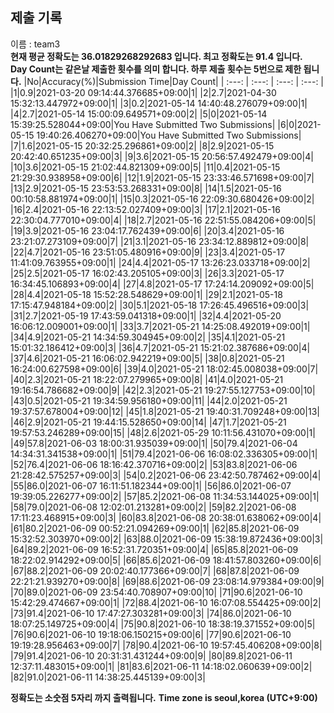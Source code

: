 


  
## 제출 기록  
이름 : team3  
**현재 평균 정확도는 36.01829268292683 입니다. 최고 정확도는 91.4 입니다.**  
**Day Count는 같은날 제출한 횟수를 의미 합니다. 하루 제출 횟수는 5번으로 제한 됩니다.**
|No|Accuracy(%)|Submission Time|Day Count|
| :---: | :---: | :---: | :---: |
|1|0.9|2021-03-20 09:14:44.376685+09:00|1|
|2|2.7|2021-04-30 15:32:13.447972+09:00|1|
|3|0.2|2021-05-14 14:40:48.276079+09:00|1|
|4|2.7|2021-05-14 15:00:09.649571+09:00|2|
|5|0|2021-05-14 15:39:25.528044+09:00|You Have Submitted Two Submissions|
|6|0|2021-05-15 19:40:26.406270+09:00|You Have Submitted Two Submissions|
|7|1.6|2021-05-15 20:32:25.296861+09:00|2|
|8|2.9|2021-05-15 20:42:40.651235+09:00|3|
|9|3.6|2021-05-15 20:56:57.492479+09:00|4|
|10|3.6|2021-05-15 21:02:44.821309+09:00|5|
|11|0.4|2021-05-15 21:29:30.938958+09:00|6|
|12|1.9|2021-05-15 23:33:46.571698+09:00|7|
|13|2.9|2021-05-15 23:53:53.268331+09:00|8|
|14|1.5|2021-05-16 00:10:58.881974+09:00|1|
|15|0.3|2021-05-16 22:09:30.680426+09:00|2|
|16|2.4|2021-05-16 22:13:52.027409+09:00|3|
|17|2.1|2021-05-16 22:30:04.777010+09:00|4|
|18|2.7|2021-05-16 22:51:55.084206+09:00|5|
|19|3.9|2021-05-16 23:04:17.762439+09:00|6|
|20|3.4|2021-05-16 23:21:07.273109+09:00|7|
|21|3.1|2021-05-16 23:34:12.889812+09:00|8|
|22|4.7|2021-05-16 23:51:05.480916+09:00|9|
|23|3.4|2021-05-17 11:41:09.763955+09:00|1|
|24|4.4|2021-05-17 13:26:23.033718+09:00|2|
|25|2.5|2021-05-17 16:02:43.205105+09:00|3|
|26|3.3|2021-05-17 16:34:45.106893+09:00|4|
|27|4.8|2021-05-17 17:24:14.209092+09:00|5|
|28|4.4|2021-05-18 15:52:28.548629+09:00|1|
|29|2.1|2021-05-18 17:15:47.948184+09:00|2|
|30|5.1|2021-05-18 17:26:45.496516+09:00|3|
|31|2.7|2021-05-19 17:43:59.041318+09:00|1|
|32|4.4|2021-05-20 16:06:12.009001+09:00|1|
|33|3.7|2021-05-21 14:25:08.492019+09:00|1|
|34|4.9|2021-05-21 14:34:59.304945+09:00|2|
|35|4.1|2021-05-21 15:01:32.186412+09:00|3|
|36|4.7|2021-05-21 15:21:02.387686+09:00|4|
|37|4.6|2021-05-21 16:06:02.942219+09:00|5|
|38|0.8|2021-05-21 16:24:00.627598+09:00|6|
|39|4.0|2021-05-21 18:02:45.008038+09:00|7|
|40|2.3|2021-05-21 18:22:07.279965+09:00|8|
|41|4.0|2021-05-21 19:16:54.786682+09:00|9|
|42|2.3|2021-05-21 19:27:55.127753+09:00|10|
|43|0.5|2021-05-21 19:34:59.956180+09:00|11|
|44|2.0|2021-05-21 19:37:57.678004+09:00|12|
|45|1.8|2021-05-21 19:40:31.709248+09:00|13|
|46|2.9|2021-05-21 19:44:15.528650+09:00|14|
|47|1.7|2021-05-21 19:57:53.246289+09:00|15|
|48|2.6|2021-05-29 10:11:56.431070+09:00|1|
|49|57.8|2021-06-03 18:00:31.935039+09:00|1|
|50|79.4|2021-06-04 14:34:31.341538+09:00|1|
|51|79.4|2021-06-06 16:08:02.336305+09:00|1|
|52|76.4|2021-06-06 18:16:42.370716+09:00|2|
|53|83.8|2021-06-06 21:28:42.575257+09:00|3|
|54|0.2|2021-06-06 23:42:50.787462+09:00|4|
|55|86.0|2021-06-07 16:11:51.182344+09:00|1|
|56|86.0|2021-06-07 19:39:05.226277+09:00|2|
|57|85.2|2021-06-08 11:34:53.144025+09:00|1|
|58|79.0|2021-06-08 12:02:01.213281+09:00|2|
|59|82.2|2021-06-08 17:11:23.468915+09:00|3|
|60|83.8|2021-06-08 20:38:01.638062+09:00|4|
|61|80.2|2021-06-09 00:52:21.094269+09:00|1|
|62|85.8|2021-06-09 15:32:52.303970+09:00|2|
|63|88.0|2021-06-09 15:38:19.872436+09:00|3|
|64|89.2|2021-06-09 16:52:31.720351+09:00|4|
|65|85.8|2021-06-09 18:22:02.914292+09:00|5|
|66|85.6|2021-06-09 18:41:57.803260+09:00|6|
|67|88.2|2021-06-09 20:02:40.177366+09:00|7|
|68|87.8|2021-06-09 22:21:21.939270+09:00|8|
|69|88.6|2021-06-09 23:08:14.979384+09:00|9|
|70|89.0|2021-06-09 23:54:40.708907+09:00|10|
|71|90.6|2021-06-10 15:42:29.474667+09:00|1|
|72|88.4|2021-06-10 16:07:08.554425+09:00|2|
|73|91.4|2021-06-10 17:47:27.303281+09:00|3|
|74|86.0|2021-06-10 18:07:25.149725+09:00|4|
|75|90.8|2021-06-10 18:38:19.371552+09:00|5|
|76|90.6|2021-06-10 19:18:06.150215+09:00|6|
|77|90.6|2021-06-10 19:19:28.956463+09:00|7|
|78|90.4|2021-06-10 19:57:45.406208+09:00|8|
|79|91.4|2021-06-10 20:31:31.431244+09:00|9|
|80|89.8|2021-06-11 12:37:11.483015+09:00|1|
|81|83.6|2021-06-11 14:18:02.060639+09:00|2|
|82|91.0|2021-06-11 14:38:25.445139+09:00|3|


**정확도는 소숫점 5자리 까지 출력됩니다.**
**Time zone is seoul,korea (UTC+9:00)**
